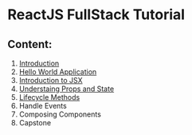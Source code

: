 ReactJS FullStack Tutorial
=================

## Content:

1. [Introduction](https://github.com/101t/react-tutorial/blob/master/001-introduction.md)
2. [Hello World Application](https://github.com/101t/react-tutorial/blob/master/002-hello-world-app.md)
3. [Introduction to JSX](https://github.com/101t/react-tutorial/blob/master/003-introduction-to-jsx.md)
4. [Understaing Props and State](https://github.com/101t/react-tutorial/blob/master/004-understanding-props-and-state.md)
5. [Lifecycle Methods](https://github.com/101t/react-tutorial/blob/master/005-lifescycle-methods.md)
6. Handle Events
7. Composing Components
8. Capstone

